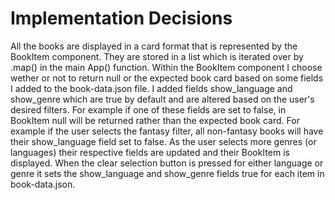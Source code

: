 # Implementation Decisions
 
All the books are displayed in a card format that is represented by the BookItem component. They are stored in a list which is iterated over by .map() in the main App() function.
Within the BookItem component I choose wether or not to return null or the expected book card based on some fields I added to the book-data.json file. I added fields show_language
and show_genre which are true by default and are altered based on the user's desired filters. For example if one of these fields are set to false, in BookItem null will be returned rather than the expected book card. For example if the user selects the fantasy filter, all non-fantasy books will have their show_language field set to false. As the user selects
more genres (or languages) their respective fields are updated and their BookItem is displayed. When the clear selection button is pressed for either language or genre it sets the 
show_language and show_genre fields true for each item in book-data.json.